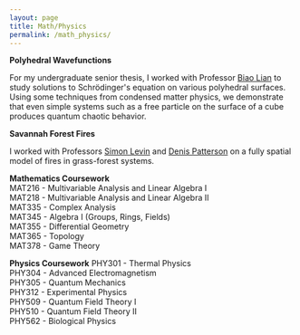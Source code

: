 ```yaml
---
layout: page
title: Math/Physics
permalink: /math_physics/
---
```


<b>Polyhedral Wavefunctions</b>

For my undergraduate senior thesis, I worked with Professor [Biao Lian](https://phy.princeton.edu/people/biao-lian) to study solutions to Schrödinger's equation 
on various polyhedral surfaces. Using some techniques from condensed matter physics, we demonstrate that even simple systems such as a free particle 
on the surface of a cube produces quantum chaotic behavior. 


<b>Savannah Forest Fires</b>

I worked with Professors [Simon Levin](https://slevin.princeton.edu/) and [Denis Patterson](https://denispatterson.com/) on a fully spatial model of fires in grass-forest systems.  


<b>Mathematics Coursework</b> <br>
MAT216 - Multivariable Analysis and Linear Algebra I <br>
MAT218 - Multivariable Analysis and Linear Algebra II <br>
MAT335 - Complex Analysis <br>
MAT345 - Algebra I (Groups, Rings, Fields) <br>
MAT355 - Differential Geometry <br>
MAT365 - Topology <br>
MAT378 - Game Theory <br>

<b>Physics Coursework</b>
PHY301 - Thermal Physics <br>
PHY304 - Advanced Electromagnetism <br>
PHY305 - Quantum Mechanics <br>
PHY312 - Experimental Physics <br>
PHY509 - Quantum Field Theory I <br>
PHY510 - Quantum Field Theory II <br>
PHY562 - Biological Physics <br>
